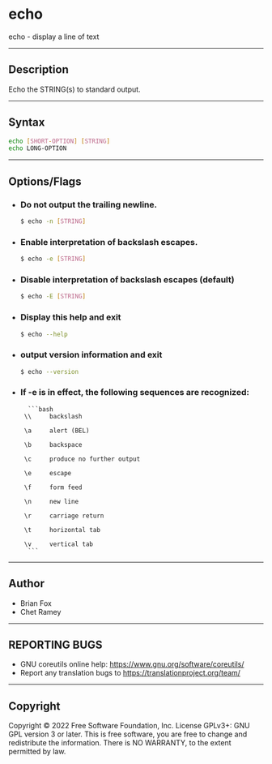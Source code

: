 # echo
echo - display a line of text

---

## Description
Echo the STRING(s) to standard output.

---

## Syntax
```bash
echo [SHORT-OPTION] [STRING]
echo LONG-OPTION
```
---

## Options/Flags
- ###  Do not output the trailing newline.
    ```bash
    $ echo -n [STRING]
    ```
- ###  Enable interpretation of backslash escapes.
    ```bash
    $ echo -e [STRING]
    ```
- ###  Disable interpretation of backslash escapes (default)
    ```bash
    $ echo -E [STRING]
    ```
- ###  Display this help and exit
    ```bash
    $ echo --help
    ```
- ###  output version information and exit
    ```bash
    $ echo --version
    ```
- ###  If -e is in effect, the following sequences are recognized:
        ```bash
       \\     backslash

       \a     alert (BEL)

       \b     backspace

       \c     produce no further output

       \e     escape

       \f     form feed

       \n     new line

       \r     carriage return

       \t     horizontal tab

       \v     vertical tab
        ```
---

## Author
- Brian Fox
- Chet Ramey

---

## REPORTING BUGS  
- GNU coreutils online help:
  <https://www.gnu.org/software/coreutils/>
- Report any translation bugs to
  <https://translationproject.org/team/>

---

## Copyright
Copyright © 2022 Free Software Foundation, Inc. License GPLv3+: GNU GPL version 3 or later.
This is free software, you are free to change and redistribute the information. There is NO WARRANTY, to the extent permitted by law.
